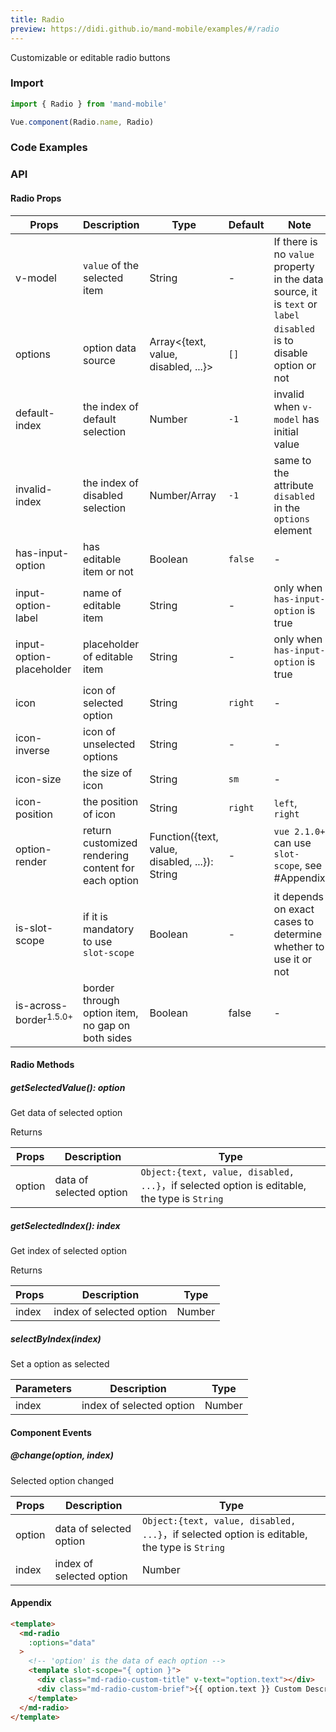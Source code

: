 ```yaml
---
title: Radio
preview: https://didi.github.io/mand-mobile/examples/#/radio
---
```


Customizable or editable radio buttons

### Import

```javascript
import { Radio } from 'mand-mobile'

Vue.component(Radio.name, Radio)
```

### Code Examples
<!-- DEMO -->

### API

#### Radio Props
|Props | Description | Type | Default | Note|
|----|-----|------|------|------|
|v-model|`value` of the selected item|String|-|If there is no `value` property in the data source, it is `text` or `label`|
|options|option data source|Array<{text, value, disabled, ...}>|`[]`|`disabled` is to disable option or not|
|default-index|the index of default selection|Number|`-1`|invalid when `v-model` has initial value|
|invalid-index|the index of disabled selection|Number/Array|`-1`|same to the attribute `disabled` in the `options` element|
|has-input-option|has editable item or not|Boolean|`false`|-|
|input-option-label|name of editable item|String|-|only when `has-input-option` is true|
|input-option-placeholder|placeholder of editable item|String|-|only when `has-input-option` is true|
|icon|icon of selected option|String|`right`|-|
|icon-inverse|icon of unselected options|String|-|-|
|icon-size|the size of icon|String|`sm`|-|
|icon-position|the position of icon|String|`right`|`left`, `right`|
|option-render|return customized rendering content for each option|Function({text, value, disabled, ...}): String|-|`vue 2.1.0+` can use `slot-scope`, see #Appendix|
|is-slot-scope|if it is mandatory to use `slot-scope`|Boolean|-|it depends on exact cases to determine whether to use it or not|
|is-across-border<sup class="version-after">1.5.0+</sup>|border through option item, no gap on both sides|Boolean|false|-|

#### Radio Methods

##### getSelectedValue(): option
Get data of selected option

Returns

|Props | Description | Type|
|----|-----|------|
|option|data of selected option|`Object:{text, value, disabled, ...}`，if selected option is editable, the type is `String`|

##### getSelectedIndex(): index
Get index of selected option

Returns

|Props | Description | Type|
|----|-----|------|
|index|index of selected option|Number|

##### selectByIndex(index)
Set a option as selected

|Parameters | Description | Type|
|----|-----|------|
|index|index of selected option|Number|

#### Component Events

##### @change(option, index)
Selected option changed

|Props | Description | Type|
|----|-----|------|
|option|data of selected option|`Object:{text, value, disabled, ...}`，if selected option is editable, the type is `String`|
|index|index of selected option|Number|

#### Appendix

```html
<template>
  <md-radio
    :options="data"
  >
    <!-- 'option' is the data of each option -->
    <template slot-scope="{ option }">
      <div class="md-radio-custom-title" v-text="option.text"></div>
      <div class="md-radio-custom-brief">{{ option.text }} Custom Description</div>
    </template>
  </md-radio>
</template>
```
